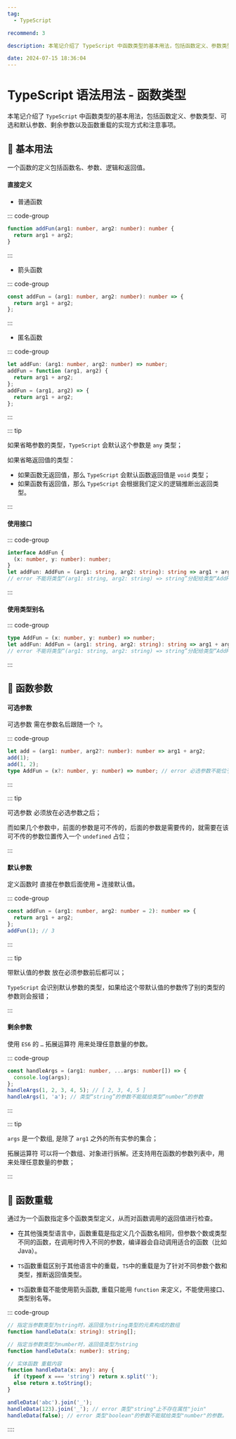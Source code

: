```yaml
---
tag:
  - TypeScript

recommend: 3

description: 本笔记介绍了 TypeScript 中函数类型的基本用法，包括函数定义、参数类型、可选和默认参数、剩余参数以及函数重载的实现方式和注意事项。

date: 2024-07-15 18:36:04
---
```


# TypeScript 语法用法 - 函数类型

本笔记介绍了 `TypeScript` 中函数类型的基本用法，包括函数定义、参数类型、可选和默认参数、剩余参数以及函数重载的实现方式和注意事项。

## 🎏 基本用法

一个函数的定义包括函数名、参数、逻辑和返回值。

#### 直接定义

- 普通函数

::: code-group

```ts
function addFun(arg1: number, arg2: number): number {
  return arg1 + arg2;
}
```

:::

- 箭头函数

::: code-group

```ts
const addFun = (arg1: number, arg2: number): number => {
  return arg1 + arg2;
};
```

:::

- 匿名函数

::: code-group

```ts
let addFun: (arg1: number, arg2: number) => number;
addFun = function (arg1, arg2) {
  return arg1 + arg2;
};
addFun = (arg1, arg2) => {
  return arg1 + arg2;
};
```

:::

::: tip

如果省略参数的类型，`TypeScript` 会默认这个参数是 `any` 类型；

如果省略返回值的类型：

- 如果函数无返回值，那么 `TypeScript` 会默认函数返回值是 `void` 类型；
- 如果函数有返回值，那么 `TypeScript` 会根据我们定义的逻辑推断出返回类型。

:::

#### 使用接口

::: code-group

```ts
interface AddFun {
  (x: number, y: number): number;
}
let addFun: AddFun = (arg1: string, arg2: string): string => arg1 + arg2;
// error 不能将类型“(arg1: string, arg2: string) => string”分配给类型“AddFun”
```

:::

#### 使用类型别名

::: code-group

```ts
type AddFun = (x: number, y: number) => number;
let addFun: AddFun = (arg1: string, arg2: string): string => arg1 + arg2;
// error 不能将类型“(arg1: string, arg2: string) => string”分配给类型“AddFun”
```

:::

## 🎏 函数参数

#### 可选参数

可选参数 需在参数名后跟随一个 `?`。

::: code-group

```ts
let add = (arg1: number, arg2?: number): number => arg1 + arg2;
add(1);
add(1, 2);
type AddFun = (x?: number, y: number) => number; // error 必选参数不能位于可选参数后。
```

:::

::: tip

可选参数 必须放在必选参数之后；

而如果几个参数中，前面的参数是可不传的，后面的参数是需要传的，就需要在该可不传的参数位置传入一个 `undefined` 占位；

:::

#### 默认参数

定义函数时 直接在参数后面使用 `=` 连接默认值。

::: code-group

```ts
const addFun = (arg1: number, arg2: number = 2): number => {
  return arg1 + arg2;
};
addFun(1); // 3
```

:::

::: tip

带默认值的参数 放在必须参数前后都可以；

`TypeScript` 会识别默认参数的类型，如果给这个带默认值的参数传了别的类型的参数则会报错；

:::

#### 剩余参数

使用 `ES6` 的 `…` 拓展运算符 用来处理任意数量的参数。

::: code-group

```ts
const handleArgs = (arg1: number, ...args: number[]) => {
  console.log(args);
};
handleArgs(1, 2, 3, 4, 5); // [ 2, 3, 4, 5 ]
handleArgs(1, 'a'); // 类型“string”的参数不能赋给类型“number”的参数
```

:::

::: tip

`args` 是一个数组, 是除了 `arg1` 之外的所有实参的集合；

拓展运算符 可以将一个数组、对象进行拆解。还支持用在函数的参数列表中，用来处理任意数量的参数；

:::

## 🎏 函数重载

通过为一个函数指定多个函数类型定义，从而对函数调用的返回值进行检查。

- 在其他强类型语言中，函数重载是指定义几个函数名相同，但参数个数或类型不同的函数，在调用时传入不同的参数，编译器会自动调用适合的函数（比如 Java）。

- `TS`函数重载区别于其他语言中的重载，`TS`中的重载是为了针对不同参数个数和类型，推断返回值类型。

- `TS`函数重载不能使用箭头函数, 重载只能用 `function` 来定义，不能使用接口、类型别名等。

::: code-group

```ts
// 指定当参数类型为string时，返回值为string类型的元素构成的数组
function handleData(x: string): string[];

// 指定当参数类型为number时，返回值类型为string
function handleData(x: number): string;

// 实体函数 重载内容
function handleData(x: any): any {
  if (typeof x === 'string') return x.split('');
  else return x.toString();
}

andleData('abc').join('_');
handleData(123).join('_'); // error 类型"string"上不存在属性"join"
handleData(false); // error 类型"boolean"的参数不能赋给类型"number"的参数。
```

::::
